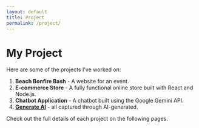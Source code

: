 ```yaml
---
layout: default
title: Project
permalink: /project/
---
```


# My Project

Here are some of the projects I've worked on:

1. **Beach Bonfire Bash** - A website for an event.
2. **E-commerce Store** - A fully functional online store built with React and Node.js.
3. **Chatbot Application** - A chatbot built using the Google Gemini API.
4. **[Generate AI](https://wildanagba45.github.io/AI-generated/)** - all captured through AI-generated.


Check out the full details of each project on the following pages.
